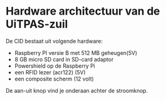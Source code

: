 ---
---

# Hardware architectuur van de UiTPAS-zuil

De CID bestaat uit volgende hardware:

* Raspberry PI versie B met 512 MB geheugen(5V)
* 8 GB micro SD card in SD-card adaptor
* Powershield op de Raspberry Pi
* een RFID lezer (acr122) (5V)
* een composite scherm (12 volt)

De aan-uit knop vind je onderaan achter de stroomknop.
